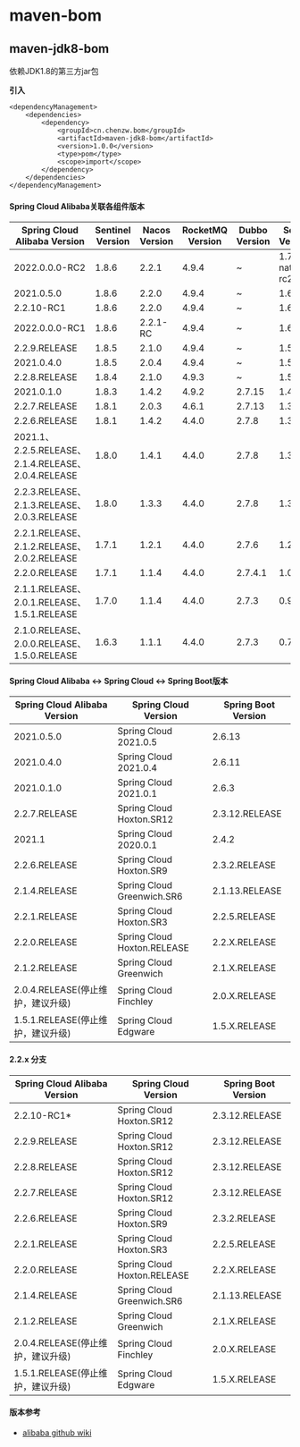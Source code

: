 # maven-bom

## maven-jdk8-bom

依赖JDK1.8的第三方jar包

**引入**

```
<dependencyManagement>
    <dependencies>
        <dependency>
            <groupId>cn.chenzw.bom</groupId>
            <artifactId>maven-jdk8-bom</artifactId>
            <version>1.0.0</version>
            <type>pom</type>
            <scope>import</scope>
        </dependency>
    </dependencies>
</dependencyManagement>
```

#### Spring Cloud Alibaba关联各组件版本

| Spring Cloud Alibaba Version                     | Sentinel Version | Nacos Version | RocketMQ Version | Dubbo Version | Seata Version    |
|--------------------------------------------------|------------------|---------------|------------------|---------------|------------------|
| 2022.0.0.0-RC2                                   | 1.8.6            | 2.2.1         | 4.9.4            | ~             | 1.7.0-native-rc2 |
| 2021.0.5.0                                       | 1.8.6            | 2.2.0         | 4.9.4            | ~             | 1.6.1            |
| 2.2.10-RC1                                       | 1.8.6            | 2.2.0         | 4.9.4            | ~             | 1.6.1            |
| 2022.0.0.0-RC1                                   | 1.8.6            | 2.2.1-RC      | 4.9.4            | ~             | 1.6.1            |
| 2.2.9.RELEASE                                    | 1.8.5            | 2.1.0         | 4.9.4            | ~             | 1.5.2            |
| 2021.0.4.0                                       | 1.8.5            | 2.0.4         | 4.9.4            | ~             | 1.5.2            |
| 2.2.8.RELEASE                                    | 1.8.4            | 2.1.0         | 4.9.3            | ~             | 1.5.1            |
| 2021.0.1.0                                       | 1.8.3            | 1.4.2         | 4.9.2            | 2.7.15        | 1.4.2            |
| 2.2.7.RELEASE                                    | 1.8.1            | 2.0.3         | 4.6.1            | 2.7.13        | 1.3.0            |
| 2.2.6.RELEASE                                    | 1.8.1            | 1.4.2         | 4.4.0            | 2.7.8         | 1.3.0            |
| 2021.1、2.2.5.RELEASE、2.1.4.RELEASE、2.0.4.RELEASE | 1.8.0            | 1.4.1         | 4.4.0            | 2.7.8         | 1.3.0            |
| 2.2.3.RELEASE、2.1.3.RELEASE、2.0.3.RELEASE        | 1.8.0            | 1.3.3         | 4.4.0            | 2.7.8         | 1.3.0            |
| 2.2.1.RELEASE、2.1.2.RELEASE、2.0.2.RELEASE        | 1.7.1            | 1.2.1         | 4.4.0            | 2.7.6         | 1.2.0            |
| 2.2.0.RELEASE                                    | 1.7.1            | 1.1.4         | 4.4.0            | 2.7.4.1       | 1.0.0            |
| 2.1.1.RELEASE、2.0.1.RELEASE、1.5.1.RELEASE        | 1.7.0            | 1.1.4         | 4.4.0            | 2.7.3         | 0.9.0            |
| 2.1.0.RELEASE、2.0.0.RELEASE、1.5.0.RELEASE        | 1.6.3            | 1.1.1         | 4.4.0            | 2.7.3         | 0.7.1            |

#### Spring Cloud Alibaba <-> Spring Cloud <-> Spring Boot版本

| Spring Cloud Alibaba Version | Spring Cloud Version        | Spring Boot Version |
|-----------------------------|-----------------------------|---------------------|
| 2021.0.5.0                  | Spring Cloud 2021.0.5       | 2.6.13              |
| 2021.0.4.0                  | Spring Cloud 2021.0.4       | 2.6.11              |
| 2021.0.1.0                  | Spring Cloud 2021.0.1       | 2.6.3               |
| 2.2.7.RELEASE               | Spring Cloud Hoxton.SR12    | 2.3.12.RELEASE      |
| 2021.1                      | Spring Cloud 2020.0.1       | 2.4.2               |
| 2.2.6.RELEASE               | Spring Cloud Hoxton.SR9     | 2.3.2.RELEASE       |
| 2.1.4.RELEASE               | Spring Cloud Greenwich.SR6  | 2.1.13.RELEASE      |
| 2.2.1.RELEASE               | Spring Cloud Hoxton.SR3     | 2.2.5.RELEASE       |
| 2.2.0.RELEASE               | Spring Cloud Hoxton.RELEASE | 2.2.X.RELEASE       |
| 2.1.2.RELEASE               | Spring Cloud Greenwich      | 2.1.X.RELEASE       |
| 2.0.4.RELEASE(停止维护，建议升级)    | Spring Cloud Finchley       | 2.0.X.RELEASE       |
| 1.5.1.RELEASE(停止维护，建议升级)    | Spring Cloud Edgware        | 1.5.X.RELEASE       |


#### 2.2.x 分支
| Spring Cloud Alibaba Version | Spring Cloud Version        | Spring Boot Version |
|------------------------------|-----------------------------|---------------------|
| 2.2.10-RC1\*                 | Spring Cloud Hoxton.SR12    | 2.3.12.RELEASE      |
| 2.2.9.RELEASE                | Spring Cloud Hoxton.SR12    | 2.3.12.RELEASE      |
| 2.2.8.RELEASE                | Spring Cloud Hoxton.SR12    | 2.3.12.RELEASE      |
| 2.2.7.RELEASE                | Spring Cloud Hoxton.SR12    | 2.3.12.RELEASE      |
| 2.2.6.RELEASE                | Spring Cloud Hoxton.SR9     | 2.3.2.RELEASE       |
| 2.2.1.RELEASE                | Spring Cloud Hoxton.SR3     | 2.2.5.RELEASE       |
| 2.2.0.RELEASE                | Spring Cloud Hoxton.RELEASE | 2.2.X.RELEASE       |
| 2.1.4.RELEASE                | Spring Cloud Greenwich.SR6  | 2.1.13.RELEASE      |
| 2.1.2.RELEASE                | Spring Cloud Greenwich      | 2.1.X.RELEASE       |
| 2.0.4.RELEASE(停止维护，建议升级)     | Spring Cloud Finchley       | 2.0.X.RELEASE       |
| 1.5.1.RELEASE(停止维护，建议升级)     | Spring Cloud Edgware        | 1.5.X.RELEASE       |


#### 版本参考
- [alibaba github wiki](https://github.com/alibaba/spring-cloud-alibaba/wiki/%E7%89%88%E6%9C%AC%E8%AF%B4%E6%98%8E)
